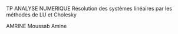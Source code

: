 TP ANALYSE NUMERIQUE Résolution des systèmes linéaires par les méthodes de LU et Cholesky

AMRINE Moussab Amine
